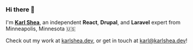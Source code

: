 ### Hi there 👋

I'm **[Karl Shea](https://karlshea.com)**, an independent **React**, **Drupal**, and **Laravel** expert from Minneapolis, Minnesota 🇺🇸

Check out my work at [karlshea.dev](https://karlshea.dev), or get in touch at karl@karlshea.dev!
